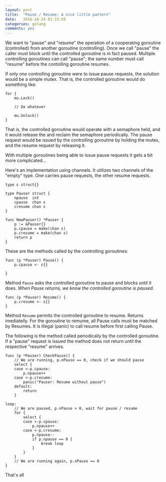 ```yaml
---
layout: post
title:  "Pause / Resume: A nice little pattern"
date:   2016-10-24 01:15:59
categories: golang
comments: yes
---
```


We want to "pause" and "resume" the operation of a cooperating
goroutine (controlled) from another goroutine (controlling). Once we
call "pause" the caller must block until the controlled goroutine is
in fact paused. Multiple controlling goroutines can call "pause"; the
same number must call "resume" before the contolling goroutine
resumes.

If only *one* controlling goroutine were to issue pause requests, the
solution would be a simple mutex. That is, the controlled goroutine
would do something like:

    for {
        mu.Lock()

        // Do whatever

        mu.Unlock()
	}

That is, the controlled goroutine would operate with a semaphore held,
and it would release the and reclaim the semaphore periodically. The
pause request would be issued by the controlling goroutine by holding
the mutex, and the resume request by releasing it.

With multiple goroutines being able to issue pause requests it gets a
bit more complicated...

Here's an implementation using channels. It utilizes two channels of
the "empty" type. One carries pause requests, the other resume
requests.

    type ε struct{}

    type Pauser struct {
        npause  int
        cpause  chan ε
        cresume chan ε
    }
    
    func NewPauser() *Pauser {
        p := &Pauser{}
        p.cpause = make(chan ε)
        p.cresume = make(chan ε)
        return p
    }

These are the methods called by the controlling goroutines:

    func (p *Pauser) Pause() {
        p.cpause <- ε{}
    
    }

Method `Pause` asks the controlled goroutine to pause and blocks until
it does. *When Pause returns, we know the controlled goroutine is paused*.

    func (p *Pauser) Resume() {
        p.cresume <- ε{}
    }

Method `Resume` permits the controlled goroutine to resume. Returns
imediatelly. For the goroutine to remume, all Pause calls must be
matched by Resumes. It is illegal (panic) to call resume before
first calling Pause.

The following is the method called periodically by the controlled
goroutine. If a "pause" request is issued the method does not return
until the respective "resume" arrives.

    func (p *Pauser) CheckPause() {
        // We are running, p.nPause == 0, check if we should pause
        select {
        case <-p.cpause:
            p.npause++
        case <-p.cresume:
            panic("Pauser: Resume without pause")
        default:
            return
        }
    
    loop:
        // We are paused, p.nPause > 0, wait for pause / resume
        for {
            select {
            case <-p.cpause:
                p.npause++
            case <-p.cresume:
                p.npause--
                if p.npause == 0 {
                    break loop
                }
            }
        }
        // We are running again, p.nPause == 0
    }

That's all
